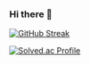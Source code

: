 ### Hi there 👋


[![GitHub Streak](https://streak-stats.demolab.com/?user=izodam)](https://git.io/streak-stats)

[![Solved.ac Profile](http://mazassumnida.wtf/api/v2/generate_badge?boj=juyun7908)](https://solved.ac/juyun7908/)

<!--
**izodam/izodam** is a ✨ _special_ ✨ repository because its `README.md` (this file) appears on your GitHub profile.

Here are some ideas to get you started:

- 🔭 I’m currently working on ...
- 🌱 I’m currently learning ...
- 👯 I’m looking to collaborate on ...
- 🤔 I’m looking for help with ...
- 💬 Ask me about ...
- 📫 How to reach me: ...
- 😄 Pronouns: ...
- ⚡ Fun fact: ...
-->
